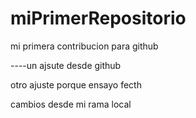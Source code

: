 # miPrimerRepositorio

mi primera contribucion para github

----un ajsute desde github 

otro  ajuste porque ensayo fecth


cambios desde mi rama local